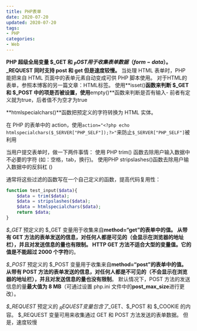```yaml
---
title: PHP表单
date: 2020-07-20
updated: 2020-07-20
tags:
- PHP
categories:
- Web
---
```


**PHP 超级全局变量 $_GET 和 $_POST 用于收集表单数据（form-data）。$_REQUEST 同时支持 post 和 get 但是速度较慢。**
当处理 HTML 表单时，PHP 能把来自 HTML 页面中的表单元素自动变成可供 PHP 脚本使用。
对于HTML的表单，参照本博客的另一篇文章：HTML标签。
使用**isset()**函数来判断 $_GET 和 $_POST 中的项是否被设置，使用**empty()**函数来判断是否有输入- 前者有定义就为true，后者值不为空才为true

**htmlspecialchars()**函数把预定义的字符转换为 HTML 实体。

在 PHP 的表单中的 action，使用`action="<?php echo htmlspecialchars($_SERVER["PHP_SELF"]);?>"`来防止`$_SERVER["PHP_SELF"]`被利用

当用户提交表单时，做一下两件事情：
使用 PHP trim() 函数去除用户输入数据中不必要的字符 (如：空格，tab，换行)。
使用PHP stripslashes()函数去除用户输入数据中的反斜杠 ()

通常将这些过滤的函数写在一个自己定义的函数，提高代码复用性：
```php
function test_input($data){
	$data = trim($data);
    $data = stripslashes($data);
    $data = htmlspecialchars($data);
    return $data;
}
```

*$_GET*
预定义的 $_GET 变量用于收集来自**method=“get”**的表单中的值。
从带有 GET 方法的表单发送的信息，**对任何人都是可见的（会显示在浏览器的地址栏）**，并且对发送信息的量也有限制。
HTTP GET 方法不适合大型的变量值。它的值是**不能超过 2000 个字符**的。

*$_POST*
预定义的 $_POST 变量用于收集来自**method=“post”**的表单中的值。
从带有 POST 方法的表单发送的信息，**对任何人都是不可见的**（不会显示在浏览器的地址栏），并且对发送信息的量也**没有限制**。
默认情况下，POST 方法的发送信息的量**最大值为 8 MB**（可通过设置 php.ini 文件中的**post_max_size**进行更改）。


*$_REQUEST*
预定义的 $_REQUEST 变量包含了 ​$_GET、​$_POST 和 $_COOKIE 的内容。
$_REQUEST 变量可用来收集通过 GET 和 POST 方法发送的表单数据。
但是，速度较慢

